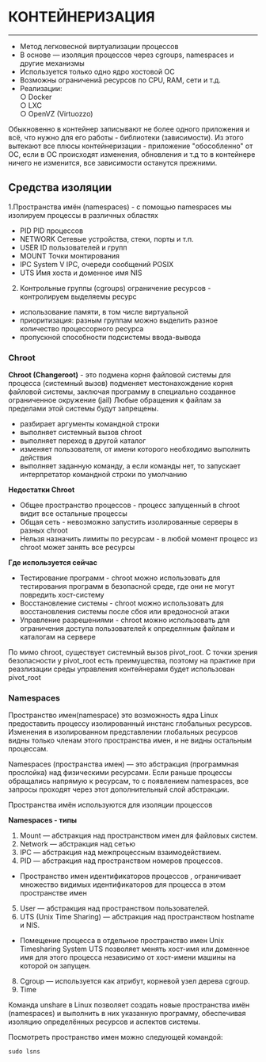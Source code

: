# КОНТЕЙНЕРИЗАЦИЯ
_ _ _
- Метод легковесной виртуализации процессов
- В основе — изоляция процессов через cgroups, namespaces и другие механизмы
- Используется только одно ядро хостовой ОС
- Возможны ограничениā ресурсов по CPU, RAM, сети и т.д.
- Реализации:    
○ Docker    
○ LXC    
○ OpenVZ (Virtuozzo)    
    

Обыкновенно в контейнер записывают не более одного приложения и всё, что нужно для его  работы - библиотеки (зависимости). Из этого вытекают все плюсы контейнеризации - приложение "обособленно" от ОС, если в ОС происходят изменения, обновления и т.д то в контейнере ничего не изменится, все зависимости останутся прежними.

## Средства изоляции
1.Пространства имён (namespaces) - с помощью namespaces мы изолируем процессы в различных областях
- PID PID процессов
- NETWORK Сетевые устройства, стеки, порты и т.п.
- USER ID пользователей и групп
- MOUNT Точки монтирования
- IPC System V IPC, очереди сообщений POSIX
- UTS Имя хоста и доменное имя NIS
2. Контрольные группы (cgroups) ограничение ресурсов - контролируем выделяемы ресурс
- использование памяти, в том числе виртуальной
- приоритизация: разным группам можно выделить разное количество процессорного ресурса
- пропускной способности подсистемы ввода-вывода

### Chroot
 __Chroot (Changeroot)__ - это подмена корня файловой системы для процесса (системный вызов) подменяет местонахождение корня файловой системы, заключая программу в специально созданное ограниченное окружение (jail) Любые обращения к файлам за пределами этой системы будут запрещены.
    
- разбирает аргументы командной строки
- выполняет системный вызов chroot
- выполняет переход в другой каталог
- изменяет пользователя, от имени которого необходимо выполнить действия
- выполняет заданную команду, а если команды нет, то запускает интерпретатор командной строки по умолчанию

__Недостатки Chroot__
- Общее пространство процессов - процесс запущенный в chroot видит все остальные процессы
- Общая сеть - невозможно запустить изолированные серверы в разных chroot
- Нельзя назначить лимиты по ресурсам - в любой момент процесс из chroot может занять все ресурсы

__Где используется сейчас__
- Тестирование программ - chroot можно использовать для тестирования программ в безопасной среде, где они не могут повредить хост-систему
- Восстановление системы - chroot можно использовать для восстановления системы после сбоя или вредоносной атаки
- Управление разрешениями - сhroot можно использовать для ограничения доступа пользователей к определнным файлам и каталогам на сервере



По мимо chroot, существует системный вызов pivot_root. С точки зрения безопасности у pivot_root есть преимущества, поэтому на практике при реазлизации среды управления контейнерами будет
использован pivot_root

### Namespaces
Пространство имен(namespace) это возможность ядра Linux предоставить процессу изолированный инстанс глобальных ресурсов. Изменения в изолированном представлении глобальных ресурсов видны только членам этого пространства имен, и не видны остальным процессам.      


Namespaces (пространства имен) — это абстракция (программная прослойка) над физическими ресурсами. Если раньше процессы обращались напрямую к ресурсам, то с появлением namespaces, все запросы проходят через этот дополнительный слой абстракции.       


Пространства имён используются для изоляции процессов     


__Namespaces - типы__
1. Mount — абстракция над пространством имен для файловых систем.
2. Network — абстракция над сетью
3. IPC — абстракция над межпроцессным взаимодействием.
4. PID — абстракция над пространством номеров процессов.   
- Пространство имен идентификаторов процессов , ограничивает множество видимых идентификаторов для процесса в этом пространстве имен
5. User — абстракция над пространством пользователей.
6. UTS (Unix Time Sharing) — абстракция над пространством hostname и NIS.
- Помещение процесса в отдельное пространство имен Unix Timesharing System UTS позволяет менять хост-имя или доменное имя для этого процесса независимо от хост-имени машины на которой он запущен.
8. Cgroup — используется как атрибут, корневой узел дерева cgroup.
9. Time

Команда unshare в Linux позволяет создать новые пространства имён (namespaces) и выполнить в них указанную программу, обеспечивая изоляцию определённых ресурсов и аспектов системы.      



Посмотреть пространство имен можно следующей командой:
```
sudo lsns
```

